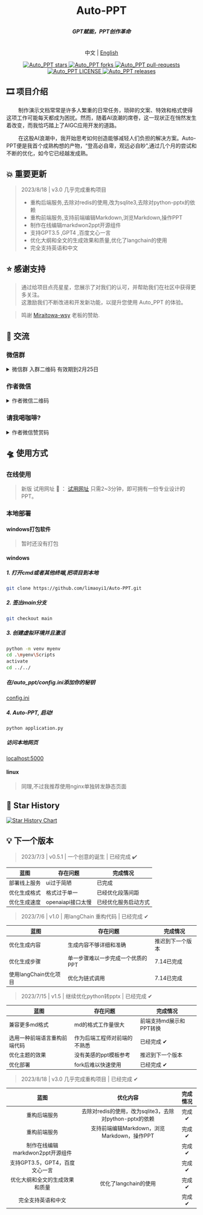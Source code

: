 # <p align="center">Auto-PPT</p>

#### <p align="center"><i>GPT赋能，PPT创作革命</i></p>

<p align="center">
<br> 中文 | <a href="README_en.md">English</a>
</p>

<p align="center">
<a href="https://github.com/limaoyi1/Auto_PPT/stargazers" target="blank">
<img src="https://img.shields.io/github/stars/limaoyi1/Auto_PPT?style=for-the-badge" alt="Auto_PPT stars"/>
</a>
<a href="https://github.com/limaoyi1/Auto_PPT/fork" target="blank">
<img src="https://img.shields.io/github/forks/limaoyi1/Auto_PPT?style=for-the-badge" alt="Auto_PPT forks"/>
</a>
<a href="https://github.com/limaoyi1/Auto_PPT/pulls" target="blank">
<img src="https://img.shields.io/github/issues-pr/limaoyi1/Auto_PPT?style=for-the-badge" alt="Auto_PPT pull-requests"/>
</a>
<a href='https://github.com/limaoyi1/Auto_PPT/blob/main/LICENSE'>
<img src='https://img.shields.io/github/license/limaoyi1/Auto_PPT?&label=Latest&style=for-the-badge' alt="Auto_PPT LICENSE">
</a>
<a href='https://github.com/limaoyi1/Auto_PPT/releases'>
<img src='https://img.shields.io/github/release/limaoyi1/Auto_PPT?&label=Latest&style=for-the-badge' alt="Auto_PPT releases">
</a>
</p>


[//]: # (https://github.com/ikatyang/emoji-cheat-sheet 表情仓库)

## 🎞️ 项目介绍

&nbsp;&nbsp;&nbsp;&nbsp;&nbsp;&nbsp;&nbsp;&nbsp;制作演示文档常常是许多人繁重的日常任务，琐碎的文案、特效和格式使得这项工作可能每天都成为困扰。然而，随着AI浪潮的席卷，这一现状正在悄然发生着改变，而我恰巧踏上了AIGC应用开发的道路。

&nbsp;&nbsp;&nbsp;&nbsp;&nbsp;&nbsp;&nbsp;&nbsp;在这股AI浪潮中，我开始思考如何创造能够减轻人们负担的解决方案。Auto-PPT便是我首个成熟构想的产物，“登高必自卑，观远必自眇”,通过几个月的尝试和不断的优化，如今它已经越发成熟。

## 💥 重要更新

> 2023/8/18 | v3.0 几乎完成重构项目
> - 重构后端服务,去除对redis的使用,改为sqlite3,去除对python-pptx的依赖
> - 重构前端服务,支持前端编辑Markdown,浏览Markdown,操作PPT
> - 制作在线编辑markdwon2ppt开源组件
> - 支持GPT3.5 ,GPT4 ,百度文心一言
> - 优化大纲和全文的生成效果和质量,优化了langchain的使用
> - 完全支持英语和中文

## ⭐ 感谢支持

> 通过给项目点亮星星，您展示了对我们的认可，并帮助我们在社区中获得更多关注。\
> 这激励我们不断改进和开发新功能，以提升您使用 Auto_PPT 的体验。

> 鸣谢 [Miraitowa-wsy](https://github.com/Miraitowa-wsy) 老板的赞助.

## 🤝 交流

### 微信群
<details>
  <summary>微信群 入群二维码 有效期到2月25日</summary>

  ![微信 WeChat](./static/ql_0825.jpg)
</details>

### 作者微信
<details>
  <summary>作者微信二维码</summary>

  ![微信 WeChat](./static/lmy_wx.jpg)
</details>

### 请我喝咖啡?
<details>
  <summary>作者微信赞赏码</summary>

  ![微信 WeChat](./static/lmy_jz.jpg)
</details>

## 🛸 使用方式

### 在线使用

> 新版 试用网址 🔗 ： [试用网址](http://www.limaoyi.top:4399/#) 只需2~3分钟，即可拥有一份专业设计的PPT。

### 本地部署

#### windows打包软件
> 暂时还没有打包

#### windows
##### 1. 打开cmd或者其他终端,把项目到本地
```bash
git clone https://github.com/limaoyi1/Auto-PPT.git
```
##### 2. 签出main分支
```bash
git checkout main 
```
##### 3. 创建虚拟环境并且激活
```bash
python -m venv myenv
cd .\myenv\Scripts
activate
cd ../../
```
##### 在/auto_ppt/config.ini添加你的秘钥
[config.ini](./auto_ppt/config.ini)

##### 4. Auto-PPT, 启动!
```bash
python application.py
```
##### 访问本地网页
[localhost:5000](http://localhost:5000/)

#### linux
> 同理,不过我推荐使用nginx单独转发静态页面

## 🌟 Star History

[![Star History Chart](https://api.star-history.com/svg?repos=limaoyi1/Auto_PPT&type=Timeline)](https://star-history.com/#limaoyi1/Auto_PPT&Timeline)


## 💡 下一个版本

> 2023/7/3 | v0.5.1 | 一个创意的诞生 | 已经完成 ✔️
>

| 蓝图     | 存在问题          | 完成情况       |
|--------|---------------|------------|
| 部署线上服务 | ui过于简陋        | 已完成        |
| 优化生成格式 | 格式过于单一        | 已经优化段落间距   |
| 优化生成速度 | openaiapi接口太慢 | 已经优化服务启动方式 |

> 2023/7/6 | v1.0 | 用langChain 重构代码 | 已经完成 ✔
>

| 蓝图              | 存在问题               | 完成情况     |
|-----------------|--------------------|----------|
| 优化生成内容          | 生成内容不够详细和准确        | 推迟到下一个版本 |
| 优化生成步骤          | 单一步骤难以一步完成一个优质的PPT | 7.14已完成  |
| 使用langChain优化项目 | 优化为链式调用            | 7.14已完成  |

> 2023/7/15 | v1.5 | 继续优化python转pptx | 已经完成 ✔
>

| 蓝图             | 存在问题           | 完成情况           |
|----------------|----------------|----------------|
| 兼容更多md格式       | md的格式工作量很大     | 前端支持md展示和PPT转换 |
| 选用一种前端语言重构前端代码 | 作为后端工程师对前端的不熟悉 | 已经完成 ✔         |
| 优化主题的效果        | 没有美感的ppt模板参考   | 推迟到下一个版本       |
| 优化部署           | fork后难以快速使用    | 已经完成 ✔         |

> 2023/8/18 | v3.0 几乎完成重构项目 | 已经完成 ✔
>

|           蓝图           |                  优化内容                   | 完成情况 |
|:----------------------:|:---------------------------------------:|:----:|
|         重构后端服务         | 去除对redis的使用，改为sqlite3，去除对python-pptx的依赖 | 完成 ✔ |
|         重构前端服务         |     支持前端编辑Markdown，浏览Markdown，操作PPT     | 完成 ✔ |
| 制作在线编辑markdwon2ppt开源组件 |                                         | 完成 ✔ |
|  支持GPT3.5，GPT4，百度文心一言  |                                         | 完成 ✔ |
|    优化大纲和全文的生成效果和质量     |             优化了langchain的使用             | 完成 ✔ |
|       完全支持英语和中文        |                                         | 完成 ✔ |